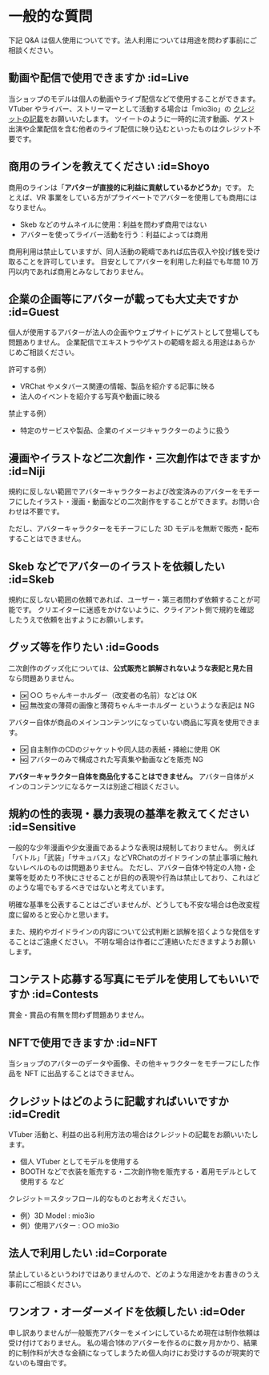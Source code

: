 # 一般的な質問

下記 Q&A は個人使用についてです。法人利用については用途を問わず事前にご相談ください。

## 動画や配信で使用できますか :id=Live

当ショップのモデルは個人の動画やライブ配信などで使用することができます。
VTuber やライバー、ストリーマーとして活動する場合は「mio3io」の [クレジットの記載](qa/general?id=Credit)をお願いいたします。
ツイートのように一時的に流す動画、ゲスト出演や企業配信を含む他者のライブ配信に映り込むといったものはクレジット不要です。

## 商用のラインを教えてください :id=Shoyo

商用のラインは「**アバターが直接的に利益に貢献しているかどうか**」です。
たとえば、VR 事業をしている方がプライベートでアバターを使用しても商用にはなりません。

- Skeb などのサムネイルに使用：利益を問わず商用ではない
- アバターを使ってライバー活動を行う：利益によっては商用

商用利用は禁止していますが、同人活動の範疇であれば広告収入や投げ銭を受け取ることを許可しています。
目安としてアバターを利用した利益でも年間 10 万円以内であれば商用とみなしておりません。

## 企業の企画等にアバターが載っても大丈夫ですか :id=Guest

個人が使用するアバターが法人の企画やウェブサイトにゲストとして登場しても問題ありません。
企業配信でエキストラやゲストの範疇を超える用途はあらかじめご相談ください。

許可する例）

- VRChat やメタバース関連の情報、製品を紹介する記事に映る
- 法人のイベントを紹介する写真や動画に映る

禁止する例）

- 特定のサービスや製品、企業のイメージキャラクターのように扱う

## 漫画やイラストなど二次創作・三次創作はできますか :id=Niji

規約に反しない範囲でアバターキャラクターおよび改変済みのアバターをモチーフにしたイラスト・漫画・動画などの二次創作をすることができます。お問い合わせは不要です。

ただし、アバターキャラクターをモチーフにした 3D モデルを無断で販売・配布することはできません。

## Skeb などでアバターのイラストを依頼したい :id=Skeb

規約に反しない範囲の依頼であれば、ユーザー・第三者問わず依頼することが可能です。
クリエイターに迷惑をかけないように、クライアント側で規約を確認したうえで依頼を出すようにお願いします。

## グッズ等を作りたい :id=Goods

二次創作のグッズ化については、**公式販売と誤解されないような表記と見た目** なら問題ありません。

- 🆗 ○○ ちゃんキーホルダー（改変者の名前）などは OK
- 🆖 無改変の薄荷の画像と薄荷ちゃんキーホルダー というような表記は NG

アバター自体が商品のメインコンテンツになっていない商品に写真を使用できます。

- 🆗 自主制作のCDのジャケットや同人誌の表紙・挿絵に使用 OK
- 🆖 アバターのみで構成された写真集や動画などを販売 NG

**アバターキャラクター自体を商品化することはできません。**
アバター自体がメインのコンテンツになるケースは別途ご相談ください。

## 規約の性的表現・暴力表現の基準を教えてください :id=Sensitive

一般的な少年漫画や少女漫画であるような表現は規制しておりません。
例えば「バトル」「武装」「サキュバス」などVRChatのガイドラインの禁止事項に触れないレベルのものは問題ありません。
ただし、アバター自体や特定の人物・企業等を貶めたり不快にさせることが目的の表現や行為は禁止しており、これはどのような場でもするべきではないと考えています。

明確な基準を公表することはございませんが、どうしても不安な場合は色改変程度に留めると安心かと思います。

また、規約やガイドラインの内容について公式判断と誤解を招くような発信をすることはご遠慮ください。
不明な場合は作者にご連絡いただきますようお願いします。

## コンテスト応募する写真にモデルを使用してもいいですか :id=Contests

賞金・賞品の有無を問わず問題ありません。

## NFTで使用できますか :id=NFT

当ショップのアバターのデータや画像、その他キャラクターをモチーフにした作品を NFT に出品することはできません。

## クレジットはどのように記載すればいいですか :id=Credit

VTuber 活動と、利益の出る利用方法の場合はクレジットの記載をお願いいたします。

- 個人 VTuber としてモデルを使用する
- BOOTH などで衣装を販売する・二次創作物を販売する・着用モデルとして使用する など

クレジット＝スタッフロール的なものとお考えください。

- 例）3D Model : mio3io
- 例）使用アバター : ○○ mio3io

## 法人で利用したい :id=Corporate

禁止しているというわけではありませんので、どのような用途かをお書きのうえ事前にご相談ください。

## ワンオフ・オーダーメイドを依頼したい :id=Oder

申し訳ありませんが一般販売アバターをメインにしているため現在は制作依頼は受け付けておりません。
私の場合1体のアバターを作るのに数ヶ月かかり、結果的に制作料が大きな金額になってしまうため個人向けにお受けするのが現実的でないのも理由です。